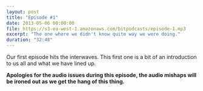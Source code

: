 ```yaml
---
layout: post
title: "Episode #1"
date: 2013-05-06 00:00:00
file: https://s3-eu-west-1.amazonaws.com/bitpodcasts/episode-1.mp3
excerpt: "The one where we didn't know quite way we were doing."
duration: "32:48"
---
```


Our first episode hits the interwaves. This first one is a bit of an introduction to us all and what we have lined up.

__Apologies for the audio issues during this episode, the audio mishaps will be ironed out as we get the hang of this thing.__
